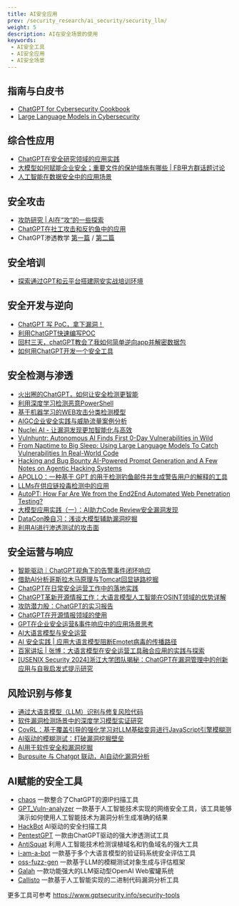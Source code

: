```yaml
---
title: AI安全应用
prev: /security_research/ai_security/security_llm/
weight: 5
description: AI在安全场景的使用
keywords:
 - AI安全工具
 - AI安全应用
 - AI安全场景
---
```


## 指南与白皮书
- [ChatGPT for Cybersecurity Cookbook](https://sec.cafe/handbook/pdf/chatgptforcybersecuritycookbook.pdf)
- [Large Language Models in Cybersecurity](https://sec.cafe/handbook/pdf/LLM_in_cyber_security__1730205794.pdf)

## 综合性应用
- [ChatGPT在安全研究领域的应用实践](https://www.freebuf.com/articles/network/361119.html)
- [大模型如何赋能企业安全；重要文件的保护措施有哪些 | FB甲方群话题讨论](https://www.freebuf.com/articles/396293.html)
- [人工智能在数据安全中的应用场景](https://www.freebuf.com/articles/database/389711.html)

## 安全攻击
- [攻防研究 | AI在“攻”的一些探索](https://www.freebuf.com/articles/web/399553.html)
- [ChatGPT在社工攻击和反钓鱼中的应用](https://www.freebuf.com/articles/network/361452.html)
- ChatGPT渗透教学 [第一篇](https://www.freebuf.com/articles/others-articles/357350.html) / [第二篇](https://www.freebuf.com/articles/others-articles/357381.html)

## 安全培训
- [探索通过GPT和云平台搭建网安实战培训环境](https://www.freebuf.com/articles/neopoints/397366.html)

## 安全开发与逆向
- [ChatGPT 写 PoC，拿下漏洞！](https://www.freebuf.com/articles/network/361896.html)
- [利用ChatGPT快速编写POC](https://www.freebuf.com/articles/web/352155.html)
- [回村三天，chatGPT教会了我如何简单逆向app并解密数据包](https://www.freebuf.com/articles/mobile/355589.html)
- [如何用ChatGPT开发一个安全工具](https://www.freebuf.com/sectool/398605.html)
  
## 安全检测与渗透
- [火出圈的ChatGPT，如何让安全检测更智能](https://www.freebuf.com/articles/network/359678.html)
- [利用深度学习检测恶意PowerShell](https://www.freebuf.com/articles/network/213619.html)
- [基于机器学习的WEB攻击分类检测模型](https://www.freebuf.com/news/184687.html)
- [AIGC企业安全实践与威胁流量案例分析](https://www.freebuf.com/articles/es/378943.html)
- [Nuclei AI - 让漏洞发现更加智能化与高效](https://mp.weixin.qq.com/s/v3heaDPaxJXKKU2wwahcBA)
- [Vulnhuntr: Autonomous AI Finds First 0-Day Vulnerabilities in Wild](https://protectai.com/threat-research/vulnhuntr-first-0-day-vulnerabilities)
- [From Naptime to Big Sleep: Using Large Language Models To Catch Vulnerabilities In Real-World Code](https://googleprojectzero.blogspot.com/2024/10/from-naptime-to-big-sleep.html)
- [Hacking and Bug Bounty AI-Powered Prompt Generation and A Few Notes on Agentic Hacking Systems](https://becomingahacker.org/hacking-and-bug-bounty-ai-powered-prompt-generation-and-a-few-notes-on-hacking-agentic-systems-a569e4511199)
- [APOLLO：一种基于 GPT 的用于检测钓鱼邮件并生成警告用户的解释的工具](https://mp.weixin.qq.com/s/w-Rshy1GR3MZY4ca4bsrVQ)
- [LLMs在供应链投毒检测中的应用](https://mp.weixin.qq.com/s/Dek0AdFNxf_C-q5pLX3ktw)
- [AutoPT: How Far Are We from the End2End Automated Web Penetration Testing?](https://arxiv.org/html/2411.01236v1)
- [大模型应用实践（一）：AI助力Code Review安全漏洞发现](https://mp.weixin.qq.com/s/Za2fTJBFA136v9m4I2f6UA)
- [DataCon晚自习：浅谈大模型辅助漏洞挖掘](https://mp.weixin.qq.com/s/jSeA2Qu6X6cGHGEMCtkadw)
- [利用AI进行渗透测试的攻击面](https://mp.weixin.qq.com/s/gLYAK2RsryckgF-DbhRozg)

## 安全运营与响应
- [智能驱动｜ChatGPT视角下的告警事件闭环响应](https://www.freebuf.com/articles/network/396552.html)
- [借助AI分析哥斯拉木马原理与Tomcat回显链路挖掘](https://www.freebuf.com/articles/network/377033.html)
- [ChatGPT在日常安全运营工作中的落地实践](https://www.freebuf.com/articles/network/368755.html)
- [ChatGPT革新开源情报工作：大语言模型人工智能在OSINT领域的优势详解](https://www.freebuf.com/articles/network/368165.html)
- [攻防潜力股：ChatGPT的实习报告](https://www.freebuf.com/news/362480.html)
- [ChatGPT在开源情报领域的使用](https://www.freebuf.com/articles/neopoints/361609.html)
- [GPT在企业安全运营&事件响应中的应用场景思考](https://www.freebuf.com/articles/es/367996.html)
- [AI大语言模型与安全运营](https://www.freebuf.com/articles/security-management/390403.html)
- [AI 安全实践 | 应用大语言模型阻断Emotet病毒的传播路径 ](https://www.freebuf.com/articles/network/376646.html)
- [百家讲坛 | 张博：大语言模型在安全运营工具融合应用的实践与探索](https://mp.weixin.qq.com/s/Q2sCWNJnPHuWlqll4Sf-pQ)
- [[USENIX Security 2024]浙江大学团队揭秘：ChatGPT在漏洞管理中的创新应用与自我启发式提示研究](https://mp.weixin.qq.com/s/T2W4EcUe-wpA67LtuKzs_g)

## 风险识别与修复
- [通过大语言模型（LLM）识别与修复风险代码](https://www.freebuf.com/articles/web/371325.html)
- [软件漏洞检测场景中的深度学习模型实证研究](https://www.freebuf.com/articles/network/376001.html)
- [CovRL：基于覆盖引导的强化学习对LLM基础变异进行JavaScript引擎模糊测](https://www.freebuf.com/articles/network/397813.html)
- [AI驱动的模糊测试：打破漏洞挖掘壁垒](https://mp.weixin.qq.com/s/klvH04FeEVnmgeBYFYKVSQ)
- [AI用于软件安全和漏洞挖掘](https://mp.weixin.qq.com/s/O-E8fyRhTWmSbiWqeD2NOw)
- [Burpsuite 与 Chatgpt 联动，AI自动化漏洞分析](https://mp.weixin.qq.com/s/-9RvZ1eezEceob2LJrO-oA)

## AI赋能的安全工具
- [chaos](https://github.com/r57-labs/chaos) 一款整合了ChatGPT的源IP扫描工具
- [GPT_Vuln-analyzer](https://github.com/morpheuslord/GPT_Vuln-analyzer) 一款基于人工智能技术实现的网络安全工具，该工具能够演示如何使用人工智能技术为漏洞分析生成准确的结果
- [HackBot](https://github.com/UltimateSec/HackBot) AI驱动的安全扫描工具
- [PentestGPT](https://github.com/GreyDGL/PentestGPT) 一款由ChatGPT驱动的强大渗透测试工具
- [AntiSquat](https://github.com/redhuntlabs/antisquat) 利用人工智能技术检测误植域名和钓鱼域名的强大工具
- [i-am-a-bot](https://github.com/AashiqRamachandran/i-am-a-bot) 一款基于多个大语言模型的验证码系统安全评估工具
- [oss-fuzz-gen](https://github.com/google/oss-fuzz-gen) 一款基于LLM的模糊测试对象生成与评估框架
- [Galah](https://github.com/0x4D31/galah) 一款功能强大的LLM驱动型OpenAI Web蜜罐系统
- [Callisto](https://github.com/JetP1ane/Callisto) 一款基于人工智能实现的二进制代码漏洞分析工具

更多工具可参考 https://www.gptsecurity.info/security-tools
